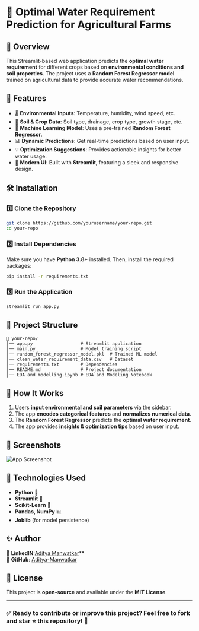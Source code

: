 # 🌱 Optimal Water Requirement Prediction for Agricultural Farms  

## 📖 Overview  
This Streamlit-based web application predicts the **optimal water requirement** for different crops based on **environmental conditions and soil properties**. The project uses a **Random Forest Regressor model** trained on agricultural data to provide accurate water recommendations.  

## 🚀 Features  
- 🌡️ **Environmental Inputs**: Temperature, humidity, wind speed, etc.  
- 🌱 **Soil & Crop Data**: Soil type, drainage, crop type, growth stage, etc.  
- 🤖 **Machine Learning Model**: Uses a pre-trained **Random Forest Regressor**.  
- 📊 **Dynamic Predictions**: Get real-time predictions based on user input.  
- 💡 **Optimization Suggestions**: Provides actionable insights for better water usage.  
- 🎨 **Modern UI**: Built with **Streamlit**, featuring a sleek and responsive design.  

## 🛠️ Installation  
### **1️⃣ Clone the Repository**  
```sh
git clone https://github.com/yourusername/your-repo.git
cd your-repo
```

### **2️⃣ Install Dependencies**  
Make sure you have **Python 3.8+** installed. Then, install the required packages:  
```sh
pip install -r requirements.txt
```

### **3️⃣ Run the Application**  
```sh
streamlit run app.py
```

## 📂 Project Structure  
```
📁 your-repo/
│── app.py                  # Streamlit application
│── main.py                 # Model training script
│── random_forest_regressor_model.pkl  # Trained ML model
│── clean_water_requirement_data.csv   # Dataset
│── requirements.txt        # Dependencies
│── README.md               # Project documentation           
│── EDA and modelling.ipynb # EDA and Modeling Notebook           
```

## 🎯 How It Works  
1. Users **input environmental and soil parameters** via the sidebar.  
2. The app **encodes categorical features** and **normalizes numerical data**.  
3. The **Random Forest Regressor** predicts the **optimal water requirement**.  
4. The app provides **insights & optimization tips** based on user input.  

## 📸 Screenshots  
![App Screenshot](https://your-image-url.com)

## 📌 Technologies Used  
- **Python** 🐍  
- **Streamlit** 🎨  
- **Scikit-Learn** 🤖  
- **Pandas, NumPy** 📊  
- **Joblib** (for model persistence)  

## ✨ Author  
👤 **LinkedIN**:[Aditya Manwatkar](https://www.linkedin.com/in/aditya-manwatkar/)**  
🔗 **GitHub**: [Aditya-Manwatkar](https://github.com/Aditya-Manwatkar)  

## 📜 License  
This project is **open-source** and available under the **MIT License**.  

---

### ✅ Ready to contribute or improve this project? Feel free to fork and star ⭐ this repository! 🚀  
